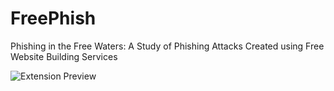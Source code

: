 # FreePhish
Phishing in the Free Waters: A Study of Phishing Attacks Created using Free Website Building Services

![Extension Preview](./extension_preview.gif)

